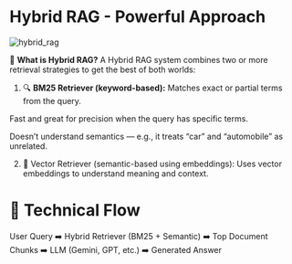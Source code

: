 # Hybrid RAG - Powerful Approach
![hybrid_rag](https://github.com/user-attachments/assets/2aeb1a3d-21bc-411c-b89d-ecb1eed862da)

🤝 **What is Hybrid RAG?**
A Hybrid RAG system combines two or more retrieval strategies to get the best of both worlds:

1. 🔍 **BM25 Retriever (keyword-based):**
Matches exact or partial terms from the query.

Fast and great for precision when the query has specific terms.

Doesn’t understand semantics — e.g., it treats “car” and “automobile” as unrelated.

2. 🤖 Vector Retriever (semantic-based using embeddings):
Uses vector embeddings to understand meaning and context.

# 🔧 Technical Flow

User Query ➡️ Hybrid Retriever (BM25 + Semantic) ➡️ Top Document Chunks ➡️ LLM (Gemini, GPT, etc.) ➡️ Generated Answer
